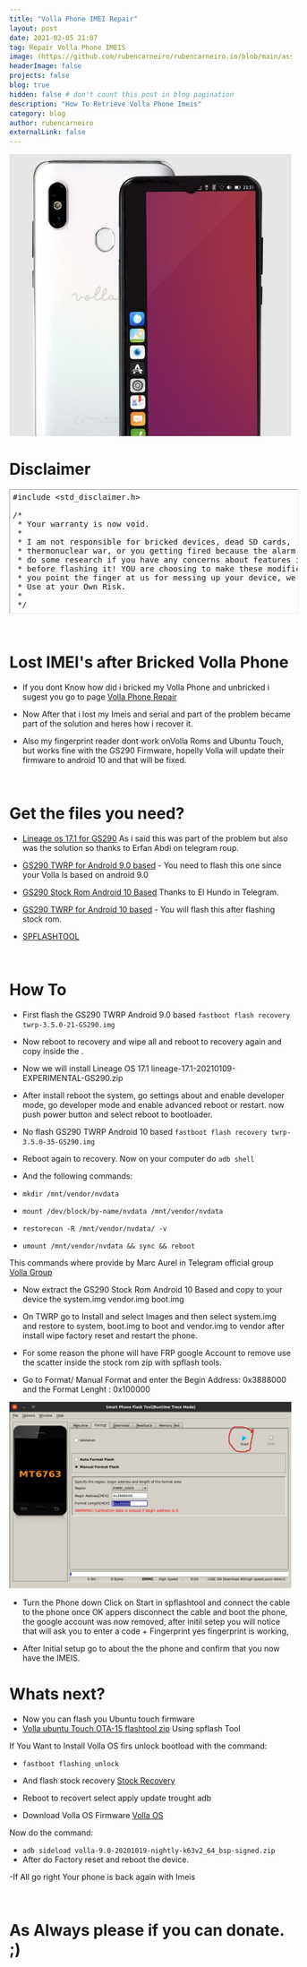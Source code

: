 ```yaml
---
title: "Volla Phone IMEI Repair"
layout: post
date: 2021-02-05 21:07
tag: Repair Volla Phone IMEIS
image: (https://github.com/rubencarneiro/rubencarneiro.io/blob/main/assets/images/devices/volla/volla2.png?raw=true)
headerImage: false
projects: false
blog: true
hidden: false # don't count this post in blog pagination
description: "How To Retrieve Volla Phone Imeis"
category: blog
author: rubencarneiro
externalLink: false
---
```


<p align="center">
<img src="https://github.com/rubencarneiro/rubencarneiro.io/blob/main/assets/images/devices/volla/volla2.png?raw=true" />
</p>

# Disclaimer
<pre class="alt2 " dir="ltr" style="
		margin: 0px;
		padding: 5px;
		border: 1px inset;
		width: 100%;
		height: 210px;
		text-align: left;
		overflow: auto">#include &lt;std_disclaimer.h&gt;

/*
 * Your warranty is now void.
 *
 * I am not responsible for bricked devices, dead SD cards,
 * thermonuclear war, or you getting fired because the alarm app failed. Please
 * do some research if you have any concerns about features included in this ROM
 * before flashing it! YOU are choosing to make these modifications, and if
 * you point the finger at us for messing up your device, we will laugh at you.
 * Use at your Own Risk.
 *
 */</pre>

&nbsp;

# Lost IMEI's after Bricked Volla Phone
- If you dont Know how did i bricked my Volla Phone and unbricked i sugest you go to page <a href="https://rubencarneiro.github.io/rubencarneiro.io//Volla-phone-Repair/">Volla Phone Repair</a>

- Now After that i lost my Imeis and serial and part of the problem became part of the solution and heres how i recover it.

- Also my fingerprint reader dont work onVolla Roms and Ubuntu Touch, but works fine with the GS290 Firmware, hopelly Volla will update their firmware to android 10 and that will be fixed.

&nbsp;
# Get the files you need?

- <a href="https://build.lolinet.com/file/lineage/GS290/lineage-17.1-20210109-EXPERIMENTAL-GS290.zip">Lineage os 17.1 for GS290</a> As i said this was part of the problem but also was the solution so thanks to Erfan Abdi on telegram roup.
- <a href="https://build.lolinet.com/file/twrp/GS290/android-9.0/twrp-3.5.0-21-GS290.img">GS290 TWRP for Android 9.0 based</a> - You need to flash this one since your Volla Is based on android 9.0
- <a href="https://drive.google.com/file/d/129SBT1Vy5DzQAa-oJp_5g9vuP_IJtG-q/view?usp=sharing">GS290 Stock Rom Android 10 Based</a> Thanks to El Hundo in Telegram.

- <a href="https://build.lolinet.com/file/twrp/GS290/android-10.0/twrp-3.5.0-35-GS290.img">GS290 TWRP for Android 10 based</a> - You will flash this after flashing stock rom.

- <a href="https://spflashtool.com/download/SP_Flash_Tool-5.1916_Linux.zip">SPFLASHTOOL</a>


&nbsp;

# How To

- First flash the GS290 TWRP Android 9.0 based `fastboot flash recovery twrp-3.5.0-21-GS290.img`

- Now reboot to recovery and wipe all and reboot to recovery again and copy inside the .
- Now we will install Lineage OS 17.1 lineage-17.1-20210109-EXPERIMENTAL-GS290.zip

- After install reboot the system, go settings about and enable developer mode, go developer mode and enable advanced reboot or restart. now push power button and select reboot to bootloader.

- No flash GS290 TWRP Android 10 based `fastboot flash recovery twrp-3.5.0-35-GS290.img`

- Reboot again to recovery. Now on your computer do `adb shell`
- And the following commands:

- `mkdir /mnt/vendor/nvdata`

- `mount /dev/block/by-name/nvdata /mnt/vendor/nvdata`

- `restorecon -R /mnt/vendor/nvdata/ -v`

- `umount /mnt/vendor/nvdata && sync && reboot`

This commands where provide by Marc Aurel in Telegram official group <a href="https://t.me/hello_volla">Volla Group</a>

- Now extract the GS290 Stock Rom Android 10 Based and copy to your device the system.img vendor.img boot.img

- On TWRP go to Install and select Images and then select system.img and restore to system, boot.img to boot and vendor.img to vendor after install wipe factory reset and restart the phone.

- For some reason the phone will have FRP google Account to remove use the scatter inside the stock rom zip with spflash tools.

- Go to Format/ Manual Format and enter the Begin Address: 0x3888000 and the Format Lenght : 0x100000

![Screenshot](https://github.com/rubencarneiro/rubencarneiro.io/blob/main/assets/images/devices/volla/spflashtool2.png?raw=true)

- Turn the Phone down Click on Start in spflashtool and connect the cable to the phone once OK appers disconnect the cable and boot the phone, the google account was now removed, after initil setep you will notice that will ask you to enter a code + Fingerprint yes fingerprint is working,

- After Initial setup go to about the the phone and confirm that you now have the IMEIS.

# Whats next?

- Now you can flash you Ubuntu touch firmware
- <a href="https://volla.tech/filedump/ubuntu-touch-yggdrasil-ota15-flashtool.zip">Volla ubuntu Touch OTA-15 flashtool zip</a> Using spflash Tool

If You Want to Install Volla OS firs unlock bootload with the command:

- `fastboot flashing unlock`
- And flash stock recovery  <a href="https://github.com/rubencarneiro/rubencarneiro.io/blob/main/assets/downloads/volla/stock_recovery.img?raw=true">Stock Recovery</a>

- Reboot to recovert select apply update trought adb

- Download Volla OS Firmware <a href="https://ota.volla.tech/builds/volla-9.0-20201019-nightly-k63v2_64_bsp-signed.zip">Volla OS</a>

Now do the command:
- `adb sideload volla-9.0-20201019-nightly-k63v2_64_bsp-signed.zip`
- After do Factory reset and reboot the device.

-If All go right Your phone is back again with Imeis


&nbsp;

# As Always please if you can donate. ;)
